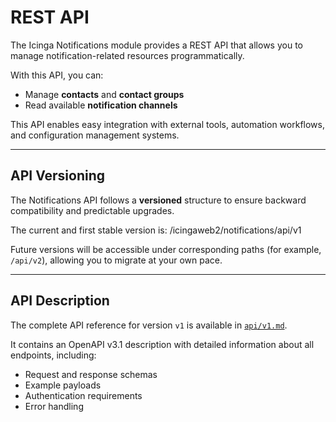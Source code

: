 # REST API

The Icinga Notifications module provides a REST API that allows you to manage notification-related resources programmatically.

With this API, you can:
- Manage **contacts** and **contact groups**
- Read available **notification channels**

This API enables easy integration with external tools, automation workflows, and configuration management systems.

---

## API Versioning

The Notifications API follows a **versioned** structure to ensure backward compatibility and predictable upgrades.

The current and first stable version is: /icingaweb2/notifications/api/v1

Future versions will be accessible under corresponding paths (for example, `/api/v2`), allowing you to migrate at your own pace.

---

## API Description

The complete API reference for version `v1` is available in [`api/v1.md`](api/v1.md).

It contains an OpenAPI v3.1 description with detailed information about all endpoints, including:
- Request and response schemas
- Example payloads
- Authentication requirements
- Error handling
